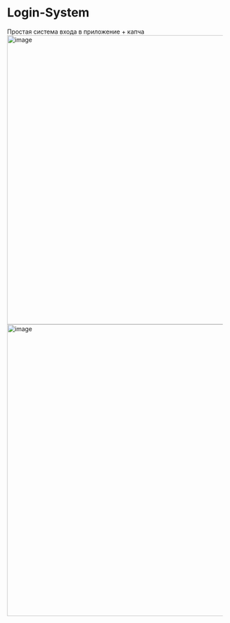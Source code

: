 # Login-System
Простая система входа в приложение + капча
<img width="675" alt="image" src="https://user-images.githubusercontent.com/102496559/175862305-8c661b4b-2e9b-4962-a482-29f684b76c4c.png">
<img width="681" alt="image" src="https://user-images.githubusercontent.com/102496559/175862343-53a6499e-a491-4a66-8c76-acbf2b2b8330.png">
